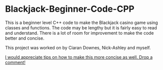 # Blackjack-Beginner-Code-CPP
This is a beginner level C++ code to make the Blackjack casino game using classes and functions. The code may be lengthy but it is fairly easy to read and understand. There is a lot of room for improvement to make the code better and concise.

This project was worked on by Ciaran Downes, Nick-Ashley and myself.

<u>I would appreciate tips on how to make this more concise as well. Drop a comment!</u>
